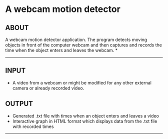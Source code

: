 # A webcam motion detector  

## ABOUT 
A webcam motion detector application. 
The program detects moving objects in front of the computer webcam and then 
captures and records the time when the object enters and leaves the webcam. 
* 
***

## INPUT 

* A video from a webcam or might be modified for any other external camera or already recorded video.  

## OUTPUT  

* Generated .txt file with times when an object enters and leaves a video  
* Interactive graph in HTML format which displays data from the .txt file with recorded times  

***
